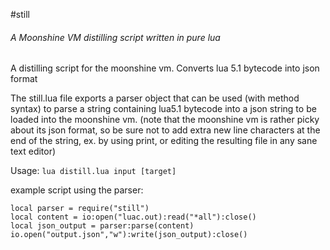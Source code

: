 #still

###### A Moonshine VM distilling script written in pure lua

A distilling script for the moonshine vm. Converts lua 5.1 bytecode into json format

The still.lua file exports a parser object that can be used (with method syntax) to parse a string containing lua5.1 bytecode into a json string to be loaded into the moonshine vm. (note that the moonshine vm is rather picky about its json format, so be sure not to add extra new line characters at the end of the string, ex. by using print, or editing the resulting file in any sane text editor)

Usage:
`lua distill.lua input [target]`

example script using the parser:
```
local parser = require("still")
local content = io:open("luac.out):read("*all"):close()
local json_output = parser:parse(content)
io.open("output.json","w"):write(json_output):close()
```
